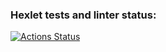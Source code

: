### Hexlet tests and linter status:
[![Actions Status](https://github.com/daniscoder/frontend-project-44/actions/workflows/hexlet-check.yml/badge.svg)](https://github.com/daniscoder/frontend-project-44/actions)